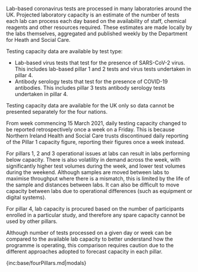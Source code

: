 ﻿Lab-based coronavirus tests are processed in many laboratories around the UK. Projected laboratory capacity is an estimate of the number of tests each lab can process each day based on the availability of staff, chemical reagents and other resources required. These estimates are made locally by the labs themselves, aggregated and published weekly by the Department for Heath and Social Care.

Testing capacity data are available by test type:  
* Lab-based virus tests that test for the presence of SARS-CoV-2 virus.  This includes lab-based pillar 1 and 2 tests and virus tests undertaken in pillar 4.
* Antibody serology tests that test for the presence of COVID-19 antibodies.  This includes pillar 3 tests antibody serology tests undertaken in pillar 4. 

Testing capacity data are available for the UK only so data cannot be presented separately for the four nations. 

From week commencing 15 March 2021, daily testing capacity changed to be reported retrospectively once a week on a Friday. This is because Northern Ireland Health and Social Care trusts discontinued daily reporting of the Pillar 1 capacity figure, reporting their figures once a week instead.

For pillars 1, 2 and 3 operational issues at labs can result in labs performing below capacity. There is also volatility in demand across the week, with significantly higher test volumes during the week, and lower test volumes during the weekend.  Although samples are moved between labs to maximise throughput where there is a mismatch, this is limited by the life of the sample and distances between labs. It can also be difficult to move capacity between labs due to operational differences (such as equipment or digital systems).

For pillar 4, lab capacity is procured based on the number of participants enrolled in a particular study, and therefore any spare capacity cannot be used by other pillars.

Although number of tests processed on a given day or week can be compared to the available lab capacity to better understand how the programme is operating, this comparison requires caution due to the different approaches adopted to forecast capacity in each pillar.   

{inc:base/fourPillars.md|modals}